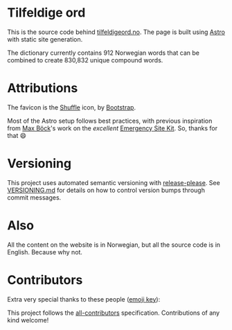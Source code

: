 # Tilfeldige ord
This is the source code behind [tilfeldigeord.no](https://tilfeldigeord.no/). The page is built using
[Astro](https://astro.build/) with static site generation.

The dictionary currently contains 912 Norwegian words that can be combined to create 830,832 unique compound words.

# Attributions
The favicon is the [Shuffle](https://icons.getbootstrap.com/icons/shuffle/) icon,
by [Bootstrap](https://getbootstrap.com/).

Most of the Astro setup follows best practices, with previous inspiration from [Max Böck](https://mxb.dev/)'s work on
the _excellent_ [Emergency Site Kit](https://github.com/maxboeck/emergency-site). So, thanks for that :smile:

# Versioning
This project uses automated semantic versioning with [release-please](https://github.com/googleapis/release-please).
See [VERSIONING.md](VERSIONING.md) for details on how to control version bumps through commit messages.

# Also
All the content on the website is in Norwegian, but all the source code is in
English. Because why not.

# Contributors
Extra very special thanks to these people ([emoji key](https://allcontributors.org/docs/en/emoji-key)):

<!-- ALL-CONTRIBUTORS-LIST:START - Do not remove or modify this section -->
<!-- prettier-ignore-start -->
<!-- markdownlint-disable -->

<!-- markdownlint-restore -->
<!-- prettier-ignore-end -->

<!-- ALL-CONTRIBUTORS-LIST:END -->
This project follows the [all-contributors](https://github.com/all-contributors/all-contributors) specification. Contributions of any kind welcome!
